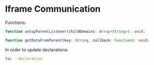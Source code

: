 # Iframe Communication

Functions:

```ts
function setupParentListener(childDomains: Array<String>): void;

function getDataFromParent(key: String, callback: Function): void;
```

In order to update declarations:

```sh
tsc --declaration
```
